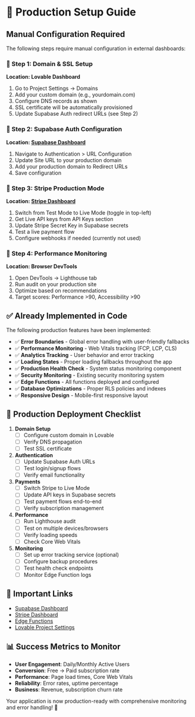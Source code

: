 # 🚀 Production Setup Guide

## Manual Configuration Required

The following steps require manual configuration in external dashboards:

### 🔹 Step 1: Domain & SSL Setup
**Location: Lovable Dashboard**
1. Go to Project Settings → Domains
2. Add your custom domain (e.g., yourdomain.com)
3. Configure DNS records as shown
4. SSL certificate will be automatically provisioned
5. Update Supabase Auth redirect URLs (see Step 2)

### 🔹 Step 2: Supabase Auth Configuration
**Location: [Supabase Dashboard](https://supabase.com/dashboard/project/82c79c92-97f3-46db-aa01-1eb7a78ab03c/auth/url-configuration)**
1. Navigate to Authentication > URL Configuration
2. Update Site URL to your production domain
3. Add your production domain to Redirect URLs
4. Save configuration

### 🔹 Step 3: Stripe Production Mode
**Location: [Stripe Dashboard](https://dashboard.stripe.com/)**
1. Switch from Test Mode to Live Mode (toggle in top-left)
2. Get Live API keys from API Keys section
3. Update Stripe Secret Key in Supabase secrets
4. Test a live payment flow
5. Configure webhooks if needed (currently not used)

### 🔹 Step 4: Performance Monitoring
**Location: Browser DevTools**
1. Open DevTools → Lighthouse tab
2. Run audit on your production site
3. Optimize based on recommendations
4. Target scores: Performance >90, Accessibility >90

## ✅ Already Implemented in Code

The following production features have been implemented:

- ✅ **Error Boundaries** - Global error handling with user-friendly fallbacks
- ✅ **Performance Monitoring** - Web Vitals tracking (FCP, LCP, CLS)
- ✅ **Analytics Tracking** - User behavior and error tracking
- ✅ **Loading States** - Proper loading fallbacks throughout the app
- ✅ **Production Health Check** - System status monitoring component
- ✅ **Security Monitoring** - Existing security monitoring system
- ✅ **Edge Functions** - All functions deployed and configured
- ✅ **Database Optimizations** - Proper RLS policies and indexes
- ✅ **Responsive Design** - Mobile-first responsive layout

## 🔧 Production Deployment Checklist

1. **Domain Setup**
   - [ ] Configure custom domain in Lovable
   - [ ] Verify DNS propagation
   - [ ] Test SSL certificate

2. **Authentication**
   - [ ] Update Supabase Auth URLs
   - [ ] Test login/signup flows
   - [ ] Verify email functionality

3. **Payments**
   - [ ] Switch Stripe to Live Mode
   - [ ] Update API keys in Supabase secrets
   - [ ] Test payment flows end-to-end
   - [ ] Verify subscription management

4. **Performance**
   - [ ] Run Lighthouse audit
   - [ ] Test on multiple devices/browsers
   - [ ] Verify loading speeds
   - [ ] Check Core Web Vitals

5. **Monitoring**
   - [ ] Set up error tracking service (optional)
   - [ ] Configure backup procedures
   - [ ] Test health check endpoints
   - [ ] Monitor Edge Function logs

## 🔗 Important Links

- [Supabase Dashboard](https://supabase.com/dashboard/project/82c79c92-97f3-46db-aa01-1eb7a78ab03c)
- [Stripe Dashboard](https://dashboard.stripe.com/)
- [Edge Functions](https://supabase.com/dashboard/project/82c79c92-97f3-46db-aa01-1eb7a78ab03c/functions)
- [Lovable Project Settings](https://lovable.dev/projects)

## 📊 Success Metrics to Monitor

- **User Engagement**: Daily/Monthly Active Users
- **Conversion**: Free → Paid subscription rate
- **Performance**: Page load times, Core Web Vitals
- **Reliability**: Error rates, uptime percentage
- **Business**: Revenue, subscription churn rate

Your application is now production-ready with comprehensive monitoring and error handling! 🎉
